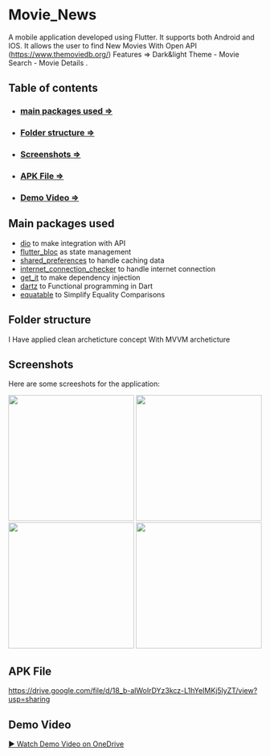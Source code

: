 # Movie_News
A mobile application developed using Flutter. It supports both Android and IOS.
 It allows the user to find New Movies With Open API (https://www.themoviedb.org/) 
 Features => Dark&light Theme - Movie Search - Movie Details .


## Table of contents
- ### [main packages used =>](#main-packages-used)
- ### [Folder structure =>](#folder-structure)
- ### [Screenshots =>](#screenshots)
- ### [APK File =>](#APK-File)
- ### [Demo Video =>](#Demo-Video)

## Main packages used

- [dio](https://pub.dev/packages/dio) to make integration with API
- [flutter_bloc](https://pub.dev/packages/flutter_bloc) as state management
- [shared_preferences](https://pub.dev/packages/shared_preferences) to handle caching data
- [internet_connection_checker](https://pub.dev/packages/internet_connection_checker) to handle internet connection 
- [get_it](https://pub.dev/packages/get_it) to make dependency injection
- [dartz](https://pub.dev/packages/dartz) to Functional programming in Dart
- [equatable](https://pub.dev/packages/equatable) to Simplify Equality Comparisons

## Folder structure
I Have applied clean archeticture concept With MVVM archeticture


## Screenshots



Here are some screeshots for the application:

<p align="center">
  <img src="https://github.com/user-attachments/assets/ef35a191-f640-4a30-8cda-9cfa35d35068" width="250"/>
  <img src="https://github.com/user-attachments/assets/ca181f8a-1458-4021-9fc7-57de1f1402e4" width="250"/>
  <img src="https://github.com/user-attachments/assets/d57341d4-4d3a-4704-b1a4-c0c8159e8b31" width="250"/>
  <img src="https://github.com/user-attachments/assets/f3ef5ab8-de25-4a4c-850d-ab44c9e4c8c6" width="250"/>
</p>





## APK File
https://drive.google.com/file/d/18_b-alWoIrDYz3kcz-L1hYeIMKj5lyZT/view?usp=sharing

## Demo Video

[▶️ Watch Demo Video on OneDrive](https://drive.google.com/file/d/1_2Za_DnbNOH20EB0BJSfbhufRNRvMGD3/view?usp=drive_link)

